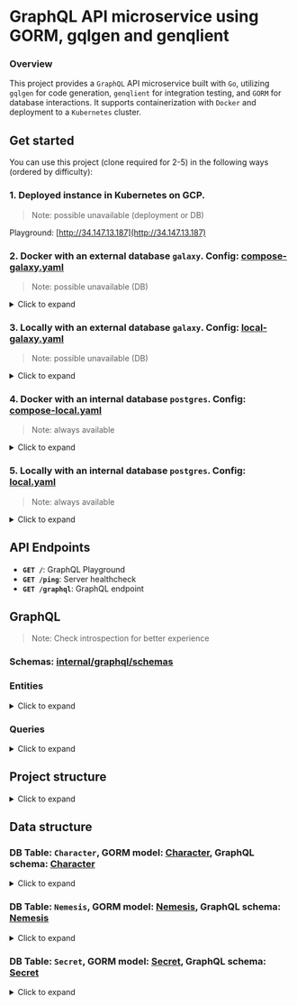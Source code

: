 # GraphQL API microservice using GORM, gqlgen and genqlient

### Overview
This project provides a `GraphQL` API microservice built with `Go`,
utilizing `gqlgen` for code generation,
`genqlient` for integration testing,
and `GORM` for database interactions.
It supports containerization with `Docker`
and deployment to a `Kubernetes` cluster.

## Get started
You can use this project (clone required for 2-5) in the following ways (ordered by difficulty):
### 1. Deployed instance in Kubernetes on GCP.
> Note: possible unavailable (deployment or DB)

Playground: [http://34.147.13.187](http://34.147.13.187)
### 2. Docker with an external database `galaxy`. Config: <u>[compose-galaxy.yaml](https://github.com/kalalannn/go-graphql_galaxy/blob/main/config/compose-galaxy.yaml)</u>
> Note: possible unavailable (DB)
<details>
<summary>Click to expand</summary>

* Prerequisite: `docker` ideally with [buildx](https://github.com/docker/buildx)
* Start (Up)
<pre><code>make build_app_image up_galaxy</code></pre>
* Finish (Down)
<pre><code>make down_galaxy</code></pre>
</details>

### 3. Locally with an external database `galaxy`. Config: <u>[local-galaxy.yaml](https://github.com/kalalannn/go-graphql_galaxy/blob/main/config/local-galaxy.yaml)</u>
> Note: possible unavailable (DB)
<details>
<summary>Click to expand</summary>

* Prerequisite: `go >= 1.23`
* Start (Up)
<pre><code>make mod_download local_run_galaxy</code></pre>
* Finish (Down)
<pre><code>^C</code></pre>
</details>

### 4. Docker with an internal database `postgres`. Config: <u>[compose-local.yaml](https://github.com/kalalannn/go-graphql_galaxy/blob/main/config/compose-local.yaml)</u>
> Note: always available
<details>
<summary>Click to expand</summary>

* Prerequisite: `docker` ideally with [buildx](https://github.com/docker/buildx)
* Start (Up)
<pre><code class="language-bash">make up_local
make migrate_db # Run once
</code></pre>
* Finish (Down)
<pre><code class="language-bash">make down_local
make clean_db # if needed
</code></pre>
</details>

### 5. Locally with an internal database `postgres`. Config: <u>[local.yaml](https://github.com/kalalannn/go-graphql_galaxy/blob/main/config/local.yaml)</u>
> Note: always available
<details>
<summary>Click to expand</summary>

* Prerequisite: `go >= 1.23`, `docker` ideally with [buildx](https://github.com/docker/buildx)
* Start (Up)
<pre><code class="language-bash">make up_db_only
make migrate_db    # Run once
make local_run
</code></pre>
* Finish (Down)
<pre><code class="language-bash">^C
make down_db_only
make clean_db      # if needed
</code></pre>
</details>

## API Endpoints
- **`GET /`**: GraphQL Playground
- **`GET /ping`**: Server healthcheck
- **`GET /graphql`**: GraphQL endpoint

## GraphQL
> Note: Check introspection for better experience
### Schemas: <u>[internal/graphql/schemas](https://github.com/kalalannn/go-graphql_galaxy/tree/main/internal/graphql/schemas)</u>

### Entities
<details>
<summary>Click to expand</summary>
<pre><code class="language-graphql">type Character {
  id: ID!
  name: String!
  gender: String
  ability: String!
  minimal_distance: Float!
  weight: Float
  born: String!
  in_space_since: String
  beer_consumption: Int!
  knows_the_answer: Boolean!
  nemeses: [Nemesis!]!
}

type Genders {
  male: Int64!
  female: Int64!
  other: Int64!
}

type Nemesis {
  id: ID!
  is_alive: Boolean!
  years: Int
  character: Character!
  secrets: [Secret!]!
}

type AliveNemeses {
  alive: Int64!
  dead: Int64!
}

type Secret {
  id: ID!
  secret_code: Int64!
  nemesis: Nemesis!
}
</code></pre>
</details>

### Queries
<details>
<summary>Click to expand</summary>
<pre><code class="language-graphql">type Query {
  server_time: String!
  health_check: Boolean!
  # Character
  average_age: Float!
  average_weight: Float!
  average_beer_consumption: Float!
  characters_count: Int64!
  characters(
    orderBy: CharacterOrderBy = {field: id, direction: ASC}, # default
    pagination: PaginationInput
  ): [Character!]!
  character(id: ID!): Character
  genders: Genders!
  # Nemesis
  nemeses_count: Int64!
  average_nemeses_years: Float!
  nemeses(
    orderBy: NemesisOrderBy = {field: id, direction: ASC}, # default
    pagination: PaginationInput
  ): [Nemesis!]!
  nemesis(id: ID!): Nemesis
  alive_nemeses: AliveNemeses
  # Secret
  secrets_count: Int64!
  secrets(
    orderBy: SecretOrderBy = {field: id, direction: ASC}, # default
    pagination: PaginationInput
  ): [Secret!]!
  secret(id: ID!): Secret
}
</code></pre>
</details>


## Project structure
<details>
<summary> Click to expand </summary>
<pre><code>├── cmd                                # entrypoints (main)
│   ├── generate                       # GQLGen go code generator
│   └── server                         # GraphQL server main
├── config                             # Server configuration files for environments
│   └── ...
├── docker-compose-(local|galaxy).yaml # Docker-compose for db: local (postgres) and external (galaxy)
├── Dockerfile.(core|base|app)         # Core, Base and App Dockerfiles
├── gqlgen.yml                         # GQLGen configuration
├── genqlient.yaml                     # GenQlient configuration
├── go.mod && go.sum                   # Go modules, versions and checksums
├── internal                           # Internal modules (business logic)
│   ├── app                            # Application module
│   ├── genqlient                      # GenQlient module
│   │   ├── generated                  # generated by GenQlient
│   │   └── operations                 # GenQlient client's queiries (for integration tests)
│   │       └── ...
│   ├── gorm                           # GORM module
│   │   ├── entities                   # Entities module (Character, Nemesis, Secret)
│   │   │   ├── ...
│   │   └── services                   # Services module (entities management, DB operations)
│   │       └── ...
│   ├── gqlcontext                     # gqlcontext processor (for Depth extension and DB preloads)
│   ├── graphql                        # GraphQL module
│   │   ├── generated                  # generated by GQLGen
│   │   ├── models                     # generated Go models from GraphQL schemas
│   │   │   └── ...
│   │   ├── resolvers                  # GraphQL query resolvers
│   │   │   └── ...
│   │   └── schemas                    # GraphQL schemas (for generation)
│   │       └── ...
│   ├── server                         # HTTP Server configuration (routes, handlers, extensions)
│   │   └── ...
│   └── transformers                   # Transform GORM DB Entities to generated GraphQL models
│       └── ...
├── Makefile                           # Makefile for most operations
├── pkg                                # Shared modules (no business logic)
│   └── ...
├── sql                                # Raw PostgreSQL files for psql
│   └── ...
└── tests                              # Integration tests folder
    └── ...
</code></pre>
</details>

## Data structure
### DB Table: `Character`, GORM model: <u>[Character](https://github.com/kalalannn/go-graphql_galaxy/blob/main/internal/gorm/entities/character.go)</u>, GraphQL schema: <u>[Character](https://github.com/kalalannn/go-graphql_galaxy/blob/main/internal/graphql/schemas/character.graphql#L1-L13)</u>

<details>
<summary>Click to expand</summary>
<pre><code class="language-sql">    Column        |         Type         | NULLable?
------------------+----------------------+----------
 id               | integer              | not null
 name             | text                 | not null
 gender           | text                 |         
 ability          | text                 | not null
 minimal_distance | numeric              | not null
 weight           | numeric              |         
 born             | timestamp without tz | not null
 in_space_since   | timestamp without tz |         
 beer_consumption | integer              | not null
 knows_the_answer | boolean              | not null
----------------------------------------------------
Referenced by:
  TABLE "nemesis" CONSTRAINT "character" FOREIGN KEY (character_id) REFERENCES "character"(id) NOT VALID
</code></pre>
</details>

### DB Table: `Nemesis`, GORM model: <u>[Nemesis](https://github.com/kalalannn/go-graphql_galaxy/blob/main/internal/gorm/entities/nemesis.go)</u>, GraphQL schema: <u>[Nemesis](https://github.com/kalalannn/go-graphql_galaxy/blob/main/internal/graphql/schemas/nemesis.graphql#L1-L7)</u>
<details>
<summary>Click to expand</summary>
<pre><code class="language-sql">    Column    |  Type   | NULLable?
--------------+---------+----------
 is_alive     | boolean | not null 
 years        | integer |
 id           | integer | not null 
 character_id | integer |
-----------------------------------
Foreign keys:
    "character" FOREIGN KEY (character_id) REFERENCES "character"(id) NOT VALID
Referenced by:
    TABLE "secret" CONSTRAINT "nemesis" FOREIGN KEY (nemesis_id) REFERENCES nemesis(id)
</code></pre>
</details>

### DB Table: `Secret`, GORM model: <u>[Secret](https://github.com/kalalannn/go-graphql_galaxy/blob/main/internal/gorm/entities/secret.go)</u>, GraphQL schema: <u>[Secret](https://github.com/kalalannn/go-graphql_galaxy/blob/main/internal/graphql/schemas/secret.graphql#L1-L5)</u>
<details>
<summary>Click to expand</summary>
<pre><code class="language-sql">   Column    |  Type   | NULLable?
-------------+---------+----------
 id          | integer | not null 
 secret_code | bigint  | not null 
 nemesis_id  | integer | not null 
----------------------------------
Foreign keys:
    "nemesis" FOREIGN KEY (nemesis_id) REFERENCES nemesis(id)
</code></pre>
</details>

<!-- ## Examples
### RootQuery
* Request:
```graphql
query RootQuery {
    server_time
    health_check
    characters_count
    average_age
    average_weight
    average_beer_consumption
    nemeses_count
    average_nemeses_years
    secrets_count
}
``` -->

